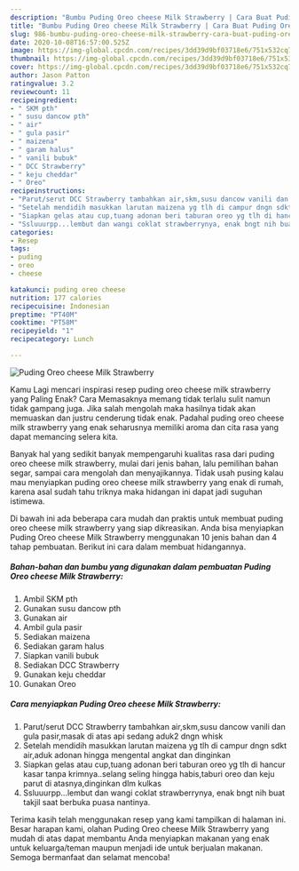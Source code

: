 ```yaml
---
description: "Bumbu Puding Oreo cheese Milk Strawberry | Cara Buat Puding Oreo cheese Milk Strawberry Yang Enak Dan Mudah"
title: "Bumbu Puding Oreo cheese Milk Strawberry | Cara Buat Puding Oreo cheese Milk Strawberry Yang Enak Dan Mudah"
slug: 986-bumbu-puding-oreo-cheese-milk-strawberry-cara-buat-puding-oreo-cheese-milk-strawberry-yang-enak-dan-mudah
date: 2020-10-08T16:57:00.525Z
image: https://img-global.cpcdn.com/recipes/3dd39d9bf03718e6/751x532cq70/puding-oreo-cheese-milk-strawberry-foto-resep-utama.jpg
thumbnail: https://img-global.cpcdn.com/recipes/3dd39d9bf03718e6/751x532cq70/puding-oreo-cheese-milk-strawberry-foto-resep-utama.jpg
cover: https://img-global.cpcdn.com/recipes/3dd39d9bf03718e6/751x532cq70/puding-oreo-cheese-milk-strawberry-foto-resep-utama.jpg
author: Jason Patton
ratingvalue: 3.2
reviewcount: 11
recipeingredient:
- " SKM pth"
- " susu dancow pth"
- " air"
- " gula pasir"
- " maizena"
- " garam halus"
- " vanili bubuk"
- " DCC Strawberry"
- " keju cheddar"
- " Oreo"
recipeinstructions:
- "Parut/serut DCC Strawberry tambahkan air,skm,susu dancow vanili dan gula pasir,masak di atas api sedang aduk2 dngn whisk"
- "Setelah mendidih masukkan larutan maizena yg tlh di campur dngn sdkt air,aduk adonan hingga mengental angkat dan dinginkan"
- "Siapkan gelas atau cup,tuang adonan beri taburan oreo yg tlh di hancur kasar tanpa krimnya..selang seling hingga habis,taburi oreo dan keju parut di atasnya,dinginkan dlm kulkas"
- "Ssluuurpp...lembut dan wangi coklat strawberrynya, enak bngt nih buat takjil saat berbuka puasa nantinya."
categories:
- Resep
tags:
- puding
- oreo
- cheese

katakunci: puding oreo cheese 
nutrition: 177 calories
recipecuisine: Indonesian
preptime: "PT40M"
cooktime: "PT58M"
recipeyield: "1"
recipecategory: Lunch

---
```



![Puding Oreo cheese Milk Strawberry](https://img-global.cpcdn.com/recipes/3dd39d9bf03718e6/751x532cq70/puding-oreo-cheese-milk-strawberry-foto-resep-utama.jpg)

Kamu Lagi mencari inspirasi resep puding oreo cheese milk strawberry yang Paling Enak? Cara Memasaknya memang tidak terlalu sulit namun tidak gampang juga. Jika salah mengolah maka hasilnya tidak akan memuaskan dan justru cenderung tidak enak. Padahal puding oreo cheese milk strawberry yang enak seharusnya memiliki aroma dan cita rasa yang dapat memancing selera kita.

Banyak hal yang sedikit banyak mempengaruhi kualitas rasa dari puding oreo cheese milk strawberry, mulai dari jenis bahan, lalu pemilihan bahan segar, sampai cara mengolah dan menyajikannya. Tidak usah pusing kalau mau menyiapkan puding oreo cheese milk strawberry yang enak di rumah, karena asal sudah tahu triknya maka hidangan ini dapat jadi suguhan istimewa.




Di bawah ini ada beberapa cara mudah dan praktis untuk membuat puding oreo cheese milk strawberry yang siap dikreasikan. Anda bisa menyiapkan Puding Oreo cheese Milk Strawberry menggunakan 10 jenis bahan dan 4 tahap pembuatan. Berikut ini cara dalam membuat hidangannya.

<!--inarticleads1-->

##### Bahan-bahan dan bumbu yang digunakan dalam pembuatan Puding Oreo cheese Milk Strawberry:

1. Ambil  SKM pth
1. Gunakan  susu dancow pth
1. Gunakan  air
1. Ambil  gula pasir
1. Sediakan  maizena
1. Sediakan  garam halus
1. Siapkan  vanili bubuk
1. Sediakan  DCC Strawberry
1. Gunakan  keju cheddar
1. Gunakan  Oreo




<!--inarticleads2-->

##### Cara menyiapkan Puding Oreo cheese Milk Strawberry:

1. Parut/serut DCC Strawberry tambahkan air,skm,susu dancow vanili dan gula pasir,masak di atas api sedang aduk2 dngn whisk
1. Setelah mendidih masukkan larutan maizena yg tlh di campur dngn sdkt air,aduk adonan hingga mengental angkat dan dinginkan
1. Siapkan gelas atau cup,tuang adonan beri taburan oreo yg tlh di hancur kasar tanpa krimnya..selang seling hingga habis,taburi oreo dan keju parut di atasnya,dinginkan dlm kulkas
1. Ssluuurpp...lembut dan wangi coklat strawberrynya, enak bngt nih buat takjil saat berbuka puasa nantinya.




Terima kasih telah menggunakan resep yang kami tampilkan di halaman ini. Besar harapan kami, olahan Puding Oreo cheese Milk Strawberry yang mudah di atas dapat membantu Anda menyiapkan makanan yang enak untuk keluarga/teman maupun menjadi ide untuk berjualan makanan. Semoga bermanfaat dan selamat mencoba!
